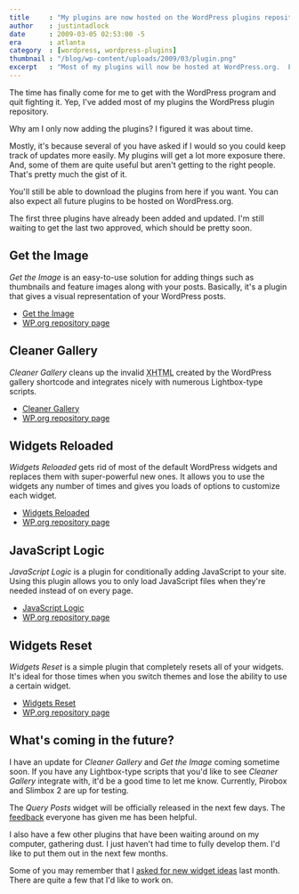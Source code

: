 ```yaml
---
title     : "My plugins are now hosted on the WordPress plugins repository"
author    : justintadlock
date      : 2009-03-05 02:53:00 -5
era       : atlanta
category  : [wordpress, wordpress-plugins]
thumbnail : "/blog/wp-content/uploads/2009/03/plugin.png"
excerpt   : "Most of my plugins will now be hosted at WordPress.org.  Find out why and see what's in store for future plugins."
---
```


The time has finally come for me to get with the WordPress program and quit fighting it.  Yep, I've added most of my plugins the WordPress plugin repository.

Why am I only now adding the plugins?  I figured it was about time.

Mostly, it's because several of you have asked if I would so you could keep track of updates more easily.  My plugins will get a lot more exposure there.  And, some of them are quite useful but aren't getting to the right people.  That's pretty much the gist of it.

You'll still be able to download the plugins from here if you want.  You can also expect all future plugins to be hosted on WordPress.org.

<p class="note">The first three plugins have already been added and updated.  I'm still waiting to get the last two approved, which should be pretty soon.</p>

<h2>Get the Image</h2>

<em>Get the Image</em> is an easy-to-use solution for adding things such as thumbnails and feature images along with your posts.  Basically, it's a plugin that gives a visual representation of your WordPress posts.

<ul>
	<li><a href="http://justintadlock.com/archives/2008/05/27/get-the-image-wordpress-plugin" title="Get the Image WordPress plugin">Get the Image</a></li>
	<li><a href="http://wordpress.org/extend/plugins/get-the-image" title="Get the Image on the WordPress repository">WP.org repository page</a></li>
</ul>

<h2>Cleaner Gallery</h2>

<em>Cleaner Gallery</em> cleans up the invalid <acronym title="Extensible Hypertext Markup Language">XHTML</acronym> created by the WordPress gallery shortcode and integrates nicely with numerous Lightbox-type scripts.

<ul>
	<li><a href="http://justintadlock.com/archives/2008/04/13/cleaner-wordpress-gallery-plugin" title="Cleaner WordPress Gallery plugin">Cleaner Gallery</a></li>
	<li><a href="http://wordpress.org/extend/plugins/cleaner-gallery" title="Cleaner Gallery on the WordPress repository">WP.org repository page</a></li>
</ul>

<h2>Widgets Reloaded</h2>

<em>Widgets Reloaded</em> gets rid of most of the default WordPress widgets and replaces them with super-powerful new ones.  It allows you to use the widgets any number of times and gives you loads of options to customize each widget.

<ul>
	<li><a href="http://justintadlock.com/archives/2008/12/09/widgets-reloaded-wordpress-plugin" title="Widgets Reloaded WordPress plugin">Widgets Reloaded</a></li>
	<li><a href="http://wordpress.org/extend/plugins/widgets-reloaded" title="Widgets Reloaded on the WordPress repository">WP.org repository page</a></li>
</ul>

<h2>JavaScript Logic</h2>

<em>JavaScript Logic</em> is a plugin for conditionally adding JavaScript to your site.  Using this plugin allows you to only load JavaScript files when they're needed instead of on every page.

<ul>
	<li><a href="http://justintadlock.com/archives/2008/12/12/javascript-logic-wordpress-plugin" title="JavaScript Logic WordPress plugin">JavaScript Logic</a></li>
	<li><a href="http://wordpress.org/extend/plugins/javascript-logic" title="JavaScript Logic on the WordPress repository">WP.org repository page</a></li>
</ul>

<h2>Widgets Reset</h2>

<em>Widgets Reset</em> is a simple plugin that completely resets all of your widgets.  It's ideal for those times when you switch themes and lose the ability to use a certain widget.

<ul>
	<li><a href="http://justintadlock.com/archives/2009/03/03/widgets-reset-wordpress-plugin" title="Widgets Reset WordPress plugin">Widgets Reset</a></li>
	<li><a href="http://wordpress.org/extend/plugins/widgets-reset" title="Widgets Reset on the WordPress repository">WP.org repository page</a></li>
</ul>

<h2>What's coming in the future?</h2>

I have an update for <em>Cleaner Gallery</em> and <em>Get the Image</em> coming sometime soon.  If you have any Lightbox-type scripts that you'd like to see <em>Cleaner Gallery</em> integrate with, it'd be a good time to let me know.  Currently, Pirobox and Slimbox 2 are up for testing.

The <em>Query Posts</em> widget will be officially released in the next few days.  The <a href="http://justintadlock.com/archives/2009/01/28/anybody-want-to-test-a-new-widget#comments" title="Anybody want to test a new widget?">feedback</a> everyone has given me has been helpful.

I also have a few other plugins that have been waiting around on my computer, gathering dust.  I just haven't had time to fully develop them.  I'd like to put them out in the next few months.

Some of you may remember that I <a href="http://justintadlock.com/archives/2009/02/06/on-a-mission-to-create-new-wordpress-widgets" title="On a mission to create new WordPress widgets">asked for new widget ideas</a> last month.  There are quite a few that I'd like to work on.
